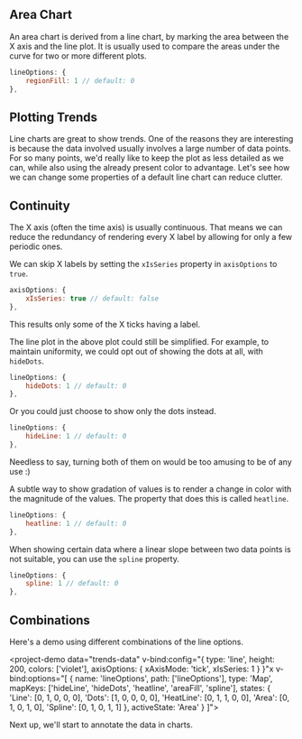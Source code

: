 ## Area Chart
An area chart is derived from a line chart, by marking the area between the X axis and the line plot. It is usually used to compare the areas under the curve for two or more different plots.

```js
lineOptions: {
	regionFill: 1 // default: 0
},
```
<project-demo data="1"
	v-bind:config="{
		type: 'line',
		height: 240,
		colors: ['violet'],
		lineOptions: {
			regionFill: 1
		},
	}">
</project-demo>

## Plotting Trends
Line charts are great to show trends. One of the reasons they are interesting is because the data involved usually involves a large number of data points. For so many points, we'd really like to keep the plot as less detailed as we can, while also using the already present color to advantage. Let's see how we can change some properties of a default line chart can reduce clutter.

## Continuity
The X axis (often the time axis) is usually continuous. That means we can reduce the redundancy of rendering every X label by allowing for only a few periodic ones.


We can skip X labels by setting the `xIsSeries` property in `axisOptions` to `true`.



```js
axisOptions: {
	xIsSeries: true // default: false
},
```
This results only some of the X ticks having a label.
<project-demo data="trends-data"
	v-bind:config="{
		type: 'line',
		height: 180,
		colors: ['violet'],
		axisOptions: {
			xAxisMode: 'tick',
			xIsSeries: 1
		}
	}">
</project-demo>

The line plot in the above plot could still be simplified. For example, to maintain uniformity, we could opt out of showing the dots at all, with `hideDots`.
```js
lineOptions: {
	hideDots: 1 // default: 0
},
```
<project-demo data="trends-data"
	v-bind:config="{
		type: 'line',
		height: 180,
		colors: ['violet'],
		axisOptions: {
			xAxisMode: 'tick',
			xIsSeries: 1
		},
		lineOptions: {
			hideDots: 1
		},
	}">
</project-demo>

Or you could just choose to show only the dots instead.
```js
lineOptions: {
	hideLine: 1 // default: 0
},
```
<project-demo data="trends-data"
	v-bind:config="{
		type: 'line',
		height: 180,
		colors: ['violet'],
		axisOptions: {
			xAxisMode: 'tick',
			xIsSeries: 1
		},
		lineOptions: {
			hideLine: 1
		},
	}">
</project-demo>
Needless to say, turning both of them on would be too amusing to be of any use :)

A subtle way to show gradation of values is to render a change in color with the magnitude of the values. The property that does this is called `heatline`.
```js
lineOptions: {
	heatline: 1 // default: 0
},
```
<project-demo data="trends-data"
	v-bind:config="{
		type: 'line',
		height: 180,
		colors: ['violet'],
		axisOptions: {
			xAxisMode: 'tick',
			xIsSeries: 1
		},
		lineOptions: {
			hideDots: 1,
			heatline: 1
		},
	}">
</project-demo>

When showing certain data where a linear slope between two data points is not suitable, you can use the `spline` property.
```js
lineOptions: {
	spline: 1 // default: 0
},
```
<project-demo data="trends-data"
	v-bind:config="{
		type: 'line',
		height: 180,
		colors: ['violet'],
		axisOptions: {
			xAxisMode: 'tick',
			xIsSeries: 1
		},
		lineOptions: {
			spline: 1,
			hideDots: 1
		},
	}">
</project-demo>

## Combinations
Here's a demo using different combinations of the line options.

<project-demo data="trends-data"
	v-bind:config="{
		type: 'line',
		height: 200,
		colors: ['violet'],
		axisOptions: {
			xAxisMode: 'tick',
			xIsSeries: 1
		}
	}"x
    v-bind:options="[
		{
			name: 'lineOptions',
			path: ['lineOptions'],
			type: 'Map',
			mapKeys: ['hideLine', 'hideDots', 'heatline', 'areaFill', 'spline'],
			states: {
				'Line': [0, 1, 0, 0, 0],
				'Dots': [1, 0, 0, 0, 0],
				'HeatLine': [0, 1, 1, 0, 0],
				'Area': [0, 1, 0, 1, 0],
				'Spline': [0, 1, 0, 1, 1]
			},
			activeState: 'Area'
		}
    ]">
</project-demo>

Next up, we'll start to annotate the data in charts.
